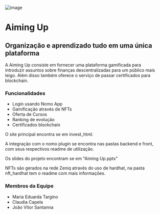 ![image](https://github.com/EduardaDT/hackathonZ/assets/95882160/5de09c7e-538c-40a3-a47a-f983b815737c)

# Aiming Up 
## Organização e aprendizado tudo em uma única plataforma

A Aiming Up consiste em fornecer uma plataforma gamificada para introduzir assuntos sobre finanças descentralizadas para um público mais leigo.
Além disso também oferece o serviço de passar certificados para blockchain.

### Funcionalidades
<ul>
  <li>Login usando Nomo App</li>
  <li>Gamificação através de NFTs</li>
  <li>Oferta de Cursos</li>
  <li>Ranking de evolução</li>
  <li>Certificados blockchain</li>
</ul>

O site principal encontra se em invest_html.

A integração com o nomo plugin se encontra nas pastas backend e front, com seus respectivos readme de utilização.

Os slides do projeto encontram se em "Aiming Up.pptx"

NFTs são gerados na rede Zeniq através do uso de hardhat, na pasta nft_hardhat tem o readme com mais informações.

### Membros da Equipe
<ul>
  <li>Maria Eduarda Targino</li>
  <li>Claudia Capela</li>
  <li>João Vitor Santanna</li>
</ul>
